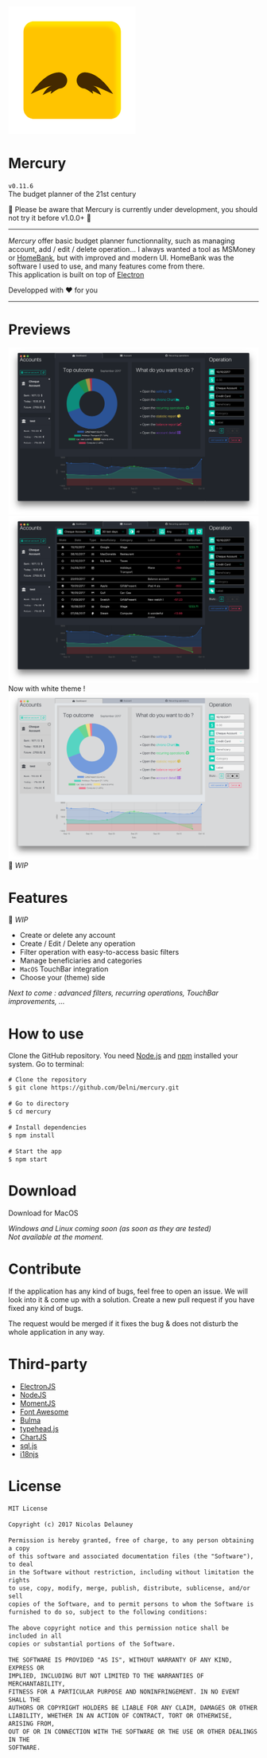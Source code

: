 ![icon](/img/icon.png)

# Mercury
`v0.11.6`  
The budget planner of the 21st century

:construction: Please be aware that Mercury is currently under development, you should not try it before v1.0.0+ :construction:

---

*Mercury* offer basic budget planner functionnality, such as managing account, add / edit / delete operation... I always wanted a tool as MSMoney or [HomeBank](http://homebank.free.fr), but with improved and modern UI. HomeBank was the software I used to use, and many features come from there.  
This application is built on top of [Electron](electron.atom.io)


Developped with ♥ for you

---
# Previews
![mainView](/img/mainViewDark.png)
![mainView](/img/mainView.png)
Now with white theme !
![mainView](/img/mainViewLight.png)   
:construction: *WIP*

# Features
:construction: *WIP*
 * Create or delete any account
 * Create / Edit / Delete any operation
 * Filter operation with easy-to-access basic filters
 * Manage beneficiaries and categories
 * `MacOS` TouchBar integration
 * Choose your (theme) side


 *Next to come : advanced filters, recurring operations, TouchBar improvements, ...*

# How to use
Clone the GitHub repository. You need [Node.js](https://nodesjs.org) and [npm](https://npmjs.com) installed your system. Go to terminal:

```
# Clone the repository
$ git clone https://github.com/Delni/mercury.git

# Go to directory
$ cd mercury

# Install dependencies
$ npm install

# Start the app
$ npm start
```

# Download
Download for MacOS  

*Windows and Linux coming soon (as soon as they are tested)*  
*Not available at the moment.*

# Contribute
If the application has any kind of bugs, feel free to open an issue. We will look into it & come up with a solution. Create a new pull request if you have fixed any kind of bugs.

The request would be merged if it fixes the bug & does not disturb the whole application in any way.

# Third-party

  * [ElectronJS](https://electron.atom.io)
  * [NodeJS](https://nodesjs.org)
  * [MomentJS](http://momentjs.com/)
  * [Font Awesome](http://fontawesome.io/)
  * [Bulma](http://bulma.io/)
  * [typehead.js](https://github.com/twitter/typeahead.js/)
  * [ChartJS](http://www.chartjs.org/)
  * [sql.js](https://github.com/kripken/sql.js)
  * [i18njs](http://i18njs.com/)

# License

```
MIT License

Copyright (c) 2017 Nicolas Delauney

Permission is hereby granted, free of charge, to any person obtaining a copy
of this software and associated documentation files (the "Software"), to deal
in the Software without restriction, including without limitation the rights
to use, copy, modify, merge, publish, distribute, sublicense, and/or sell
copies of the Software, and to permit persons to whom the Software is
furnished to do so, subject to the following conditions:

The above copyright notice and this permission notice shall be included in all
copies or substantial portions of the Software.

THE SOFTWARE IS PROVIDED "AS IS", WITHOUT WARRANTY OF ANY KIND, EXPRESS OR
IMPLIED, INCLUDING BUT NOT LIMITED TO THE WARRANTIES OF MERCHANTABILITY,
FITNESS FOR A PARTICULAR PURPOSE AND NONINFRINGEMENT. IN NO EVENT SHALL THE
AUTHORS OR COPYRIGHT HOLDERS BE LIABLE FOR ANY CLAIM, DAMAGES OR OTHER
LIABILITY, WHETHER IN AN ACTION OF CONTRACT, TORT OR OTHERWISE, ARISING FROM,
OUT OF OR IN CONNECTION WITH THE SOFTWARE OR THE USE OR OTHER DEALINGS IN THE
SOFTWARE.
```
